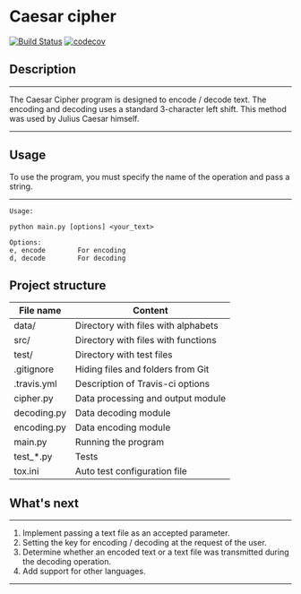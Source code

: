 Caesar cipher
=============
[![Build Status](https://travis-ci.com/dan480/caesars-cipher.svg?branch=master)](https://travis-ci.com/dan480/caesars-cipher)
[![codecov](https://codecov.io/gh/dan480/caesars-cipher/branch/master/graph/badge.svg?token=JFB9LHQR83)](https://codecov.io/gh/dan480/caesars-cipher)

Description
-----------
***
The Caesar Cipher program is designed to encode / decode text. 
The encoding and decoding uses a standard 3-character left shift. 
This method was used by Julius Caesar himself.
***

Usage
-----
To use the program, you must specify the name of the operation and pass a string.
***
    Usage:

    python main.py [options] <your_text>
    
    Options:
    e, encode        For encoding
    d, decode        For decoding

Project structure
---

File name       | Content
----------------|--------------------------------------
data/           | Directory with files with alphabets
src/            | Directory with files with functions
test/           | Directory with test files
.gitignore      | Hiding files and folders from Git
.travis.yml     | Description of Travis-ci options
cipher.py       | Data processing and output module
decoding.py     | Data decoding module
encoding.py     | Data encoding module
main.py         | Running the program
test_*.py       | Tests
tox.ini         | Auto test configuration file

What's next
-----------
***
1. Implement passing a text file as an accepted parameter.
2. Setting the key for encoding / decoding at the request of the user.
3. Determine whether an encoded text or a text file was transmitted during the decoding operation.
4. Add support for other languages.
***
